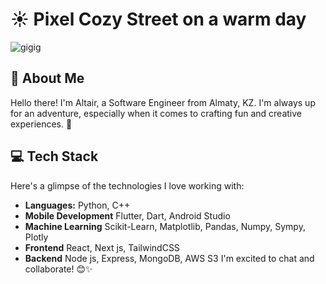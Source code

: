 # ☀️ Pixel Cozy Street on a warm day
![gigig](https://wallpaperaccess.com/full/6196574.jpg)

## 👋 About Me
Hello there! I'm Altair, a Software Engineer from Almaty, KZ. I'm always up for an adventure, especially when it comes to crafting fun and creative experiences. 🚀

## 💻 Tech Stack
Here's a glimpse of the technologies I love working with:

- **Languages:** Python, C++
- **Mobile Development** Flutter, Dart, Android Studio
- **Machine Learning** Scikit-Learn, Matplotlib, Pandas, Numpy, Sympy, Plotly
- **Frontend** React, Next js, TailwindCSS 
- **Backend** Node js, Express, MongoDB, AWS S3
I'm excited to chat and collaborate! 😊✨
